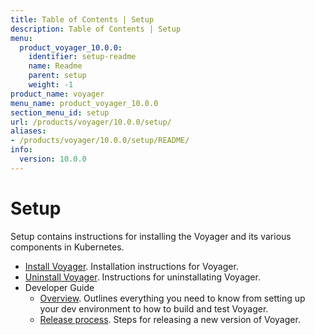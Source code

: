 ```yaml
---
title: Table of Contents | Setup
description: Table of Contents | Setup
menu:
  product_voyager_10.0.0:
    identifier: setup-readme
    name: Readme
    parent: setup
    weight: -1
product_name: voyager
menu_name: product_voyager_10.0.0
section_menu_id: setup
url: /products/voyager/10.0.0/setup/
aliases:
- /products/voyager/10.0.0/setup/README/
info:
  version: 10.0.0
---
```


# Setup

Setup contains instructions for installing the Voyager and its various components in Kubernetes.

- [Install Voyager](/products/voyager/10.0.0/setup/install). Installation instructions for Voyager.
- [Uninstall Voyager](/products/voyager/10.0.0/setup/uninstall). Instructions for uninstallating Voyager.
- Developer Guide
  - [Overview](/products/voyager/10.0.0/setup/developer-guide/overview). Outlines everything you need to know from setting up your dev environment to how to build and test Voyager.
  - [Release process](/products/voyager/10.0.0/setup/developer-guide/release). Steps for releasing a new version of Voyager.
